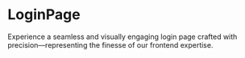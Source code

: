 # LoginPage
Experience a seamless and visually engaging login page crafted with precision—representing the finesse of our frontend expertise.
